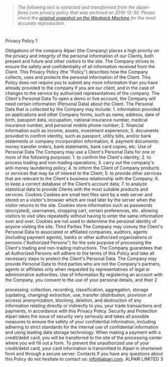 > *The following text is extracted and transformed from the alpari-forex.com privacy policy that was archived on 2016-12-30. Please check the [original snapshot on the Wayback Machine](https://web.archive.org/web/20161230120341id_/http%3A//alpari.com/data/docs/regulations/privacy_and_refund_policy_en.pdf) for the most accurate reproduction.*

# 

Privacy Policy
              1


Obligations of the company
Alpari (the Company) places a high priority on the privacy and integrity of the personal information of our
Clients, both present and future and other visitors to the site. The Company strives to ensure the safety and
confidentiality of all information received from the Client. This Privacy Policy (the "Policy") describes how
the Company collects, uses and protects the personal information of the Client. This Policy does not require
you to submit any more information than you have already provided to the company if you are our client,
and in the case of changes to the service by authorized representatives of the company.
The Client's Personal Data
To open a demo or live account, the Company will need certain information (Personal Data) about the
Client.
The Personal Data that is collected by the Company may include:
    1. information provided on applications and other Company forms, such as name, address, date of
          birth, passport data, occupation, national insurance number, medical insurance number, and
          personal mobile phone number;
    2. financial information such as income, assets, investment experience;
    3. documents provided to confirm identity, such as passport, utility bills, and/or bank statements or
          company incorporation information;
    4. payment documents: money transfer orders, bank statements, bank card copies, etc.
Use of Personal Data
The Company may use a Client's Personal Data for one or more of the following purposes:
    1.    to confirm the Client's identity;
    2.    to process trading and non-trading operations;
    3.    carry out the company's anti-money laundering policy;
    4.    to inform the Client of Company products or services that may be of interest to the Client;
    5.    to provide other services that are relevant to the Client's business relationship with the Company;
    6.    to keep a correct database of the Client’s account data;
    7.    to analyze statistical data to provide Clients with the most suitable products and services.
Cookies
Cookies are small text files sent by a web server and stored on a visitor's browser which are read later by the
server when the visitor returns to the site. Cookies store information such as passwords (encrypted),
usernames, shopping cart, certain preferences, etc. allowing visitors to visit sites repeatedly without having
to enter the same information over and over. Cookies are not used to determine the personal identity of
anyone visiting the site.
Third Parties
The Company may convey the Client's Personal Data to associated or affiliated companies, auditors, agents
(including payment agents), banks or other authorized organizations or persons ("Authorized Persons") for
the sole purpose of processing the Client's trading and non-trading instructions. The Company guarantees
that all Authorized Persons will adhere to the terms of this Policy and take all necessary steps to protect the
Client's Personal Data. The Company may provide Personal Data to third parties who are not the Company's
partners, agents or affiliates only when requested by representatives of legal or administrative authorities.
Use of Information
By registering an account with the Company, you consent to the use of your personal details, and their
                                                                                                                2


processing: collection, recording, classification, aggregation, storage (updating, changing) extraction, use,
transfer (distribution, provision of access) anonymization, blocking, deletion, and destruction of any
information relating directly or indirectly to you, your trade transactions and payments, in accordance with
this Privacy Policy.
Security and Protection
Alpari takes the issue of security very seriously and takes all possible measures to ensure the safety of your
confidential information, including adhering to strict standards for the internal use of confidential
information and using leading data storage technology. When making a payment with a credit/debit card,
you will be transferred to the site of the processing center where you will fill out a form. To prevent the
unauthorized use of your credit/debit card, your card information is transmitted to Alpari in shortened form
and through a secure server.
Contacts
If you have any questions about this Policy do not hesitate to contact us: info@alpari.com.
ALPARI LIMITED
                                                                                                               3
